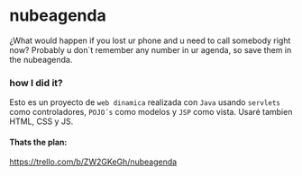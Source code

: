 # nubeagenda
¿What would happen if you lost ur phone and u need to call somebody right now? Probably u don´t remember any number in ur agenda, so save them in the nubeagenda.
### how I did it?
Esto es un proyecto de `web dinamica` realizada con `Java` usando `servlets` como controladores, `POJO´s` como modelos y `JSP` como vista.
Usaré tambien HTML, CSS y JS.

#### Thats the plan:
https://trello.com/b/ZW2GKeGh/nubeagenda
